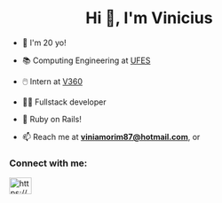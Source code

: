 <h1 align="center">Hi 👋, I'm Vinicius</h1>

- 🌱 I'm 20 yo!

- 📚 Computing Engineering at [UFES](https://www.ufes.br/)

- 🖱️ Intern at [V360](https://virtual360.io/)

- 👨‍💻 Fullstack developer

- 🚂 Ruby on Rails!
  
- 📫 Reach me at **viniamorim87@hotmail.com**, or

<h3 align="left">Connect with me:</h3>
<p align="left">
<a href="https://www.linkedin.com/in/vinicius-cole-de-amorim-419373211/" target="blank"><img align="center" src="https://raw.githubusercontent.com/rahuldkjain/github-profile-readme-generator/master/src/images/icons/Social/linked-in-alt.svg" alt="https://www.linkedin.com/in/vinicius-cole-de-amorim-419373211/" height="30" width="40" /></a>
</p>
